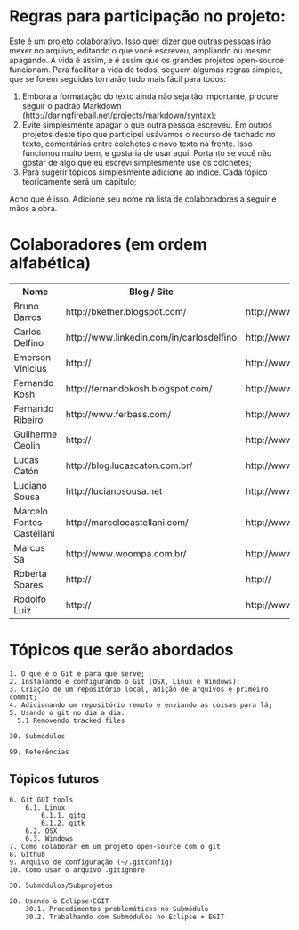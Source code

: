 # Regras para participação no projeto:

Este é um projeto colaborativo. Isso quer dizer que outras pessoas irão mexer no arquivo, editando o que você escreveu, ampliando ou mesmo apagando. A vida é assim, e é assim que os grandes projetos open-source funcionam.
Para facilitar a vida de todos, seguem algumas regras simples, que se forem seguidas tornarão tudo mais fácil para todos:

1. Embora a formatação do texto ainda não seja tão importante, procure seguir o padrão Markdown (http://daringfireball.net/projects/markdown/syntax);
2. Evite simplesmente apagar o que outra pessoa escreveu. Em outros projetos deste tipo que participei usávamos o recurso de tachado no texto, comentários entre colchetes e novo texto na frente. Isso funcionou muito bem, e gostaria de usar aqui. Portanto se você não gostar de algo que eu escreví simplesmente use os colchetes;
3. Para sugerir tópicos simplesmente adicione ao índice. Cada tópico teoricamente será um capítulo;

Acho que é isso. Adicione seu nome na lista de colaboradores a seguir e mãos a obra.


# Colaboradores (em ordem alfabética)

<table>
    <tr><th>Nome</th><th>Blog / Site</th><th>Twitter</th></tr>
    <tr><td>Bruno Barros</td><td>http://bkether.blogspot.com/</td><td>http://www.twitter.com/bkether</td></tr>
    <tr><td>Carlos Delfino</td><td>http://www.linkedin.com/in/carlosdelfino</td><td>http://www.twitter.com/fullsrv</td></tr>
    <tr><td>Emerson Vinicius</td><td>http://</td><td>http://www.twitter.com/emersonvinicius</td></tr>
    <tr><td>Fernando Kosh</td><td>http://fernandokosh.blogspot.com/</td><td>http://www.twitter.com/fernandokosh</td></tr>
    <tr><td>Fernando Ribeiro</td><td>http://www.ferbass.com/</td><td>http://www.twitter.com/fer_bass</td></tr>
    <tr><td>Guilherme Ceolin</td><td>http://</td><td>http://www.twitter.com/guiceolin</td></tr>
    <tr><td>Lucas Catón</td><td>http://blog.lucascaton.com.br/</td><td>http://www.twitter.com/lucascaton</td></tr>
    <tr><td>Luciano Sousa</td><td>http://lucianosousa.net</td><td>http://www.twitter.com/lucianosousa</td></tr>
    <tr><td>Marcelo Fontes Castellani</td><td>http://marcelocastellani.com/</td><td>http://www.twitter.com/mfcastellani</td></tr>
    <tr><td>Marcus Sá</td><td>http://www.woompa.com.br/</td><td>http://www.twitter.com/sa_vini</td></tr>
    <tr><td>Roberta Soares</td><td>http://</td><td>http://</td></tr>
    <tr><td>Rodolfo Luiz</td><td>http://</td><td>http://www.twitter.com/rodolfols</td></tr>
</table>

# Tópicos que serão abordados

    1. O que é o Git e para que serve;
    2. Instalando e configurando o Git (OSX, Linux e Windows);
    3. Criação de um repositório local, adição de arquivos e primeiro commit;
    4. Adicionando um repositório remoto e enviando as coisas para lá;
    5. Usando o git no dia a dia.
      5.1 Removendo tracked files

	30. Submódulos
	
    99. Referências

## Tópicos futuros

    6. Git GUI tools
        6.1. Linux
            6.1.1. gitg
            6.1.2. gitk
        6.2. OSX
        6.3. Windows
    7. Como colaborar em um projeto open-source com o git
    8. Github
    9. Arquivo de configuração (~/.gitconfig)
    10. Como usar o arquivo .gitignore

	30. Submódulos/Subprojetos

    20. Usando o Eclipse+EGIT
		30.1. Procedimentos problemáticos no Submódulo
		30.2. Trabalhando com Submódulos no Eclipse + EGIT    